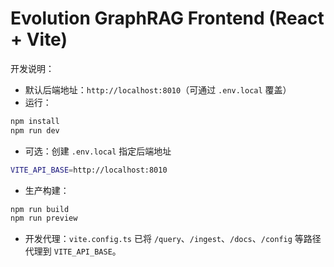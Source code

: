 # Evolution GraphRAG Frontend (React + Vite)

开发说明：

- 默认后端地址：`http://localhost:8010`（可通过 `.env.local` 覆盖）
- 运行：

```bash
npm install
npm run dev
```

- 可选：创建 `.env.local` 指定后端地址

```bash
VITE_API_BASE=http://localhost:8010
```

- 生产构建：

```bash
npm run build
npm run preview
```

- 开发代理：`vite.config.ts` 已将 `/query`、`/ingest`、`/docs`、`/config` 等路径代理到 `VITE_API_BASE`。

